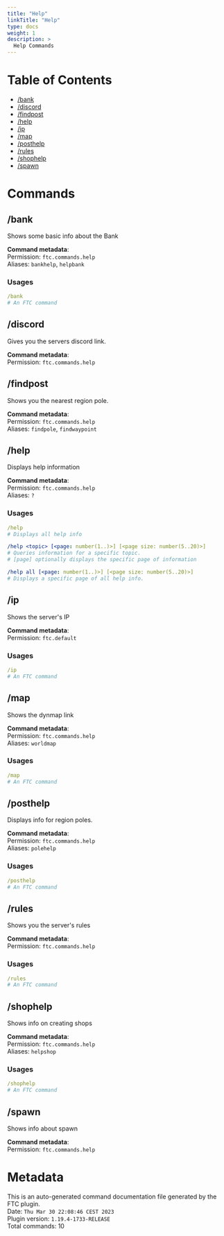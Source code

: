 ```yaml
---
title: "Help"
linkTitle: "Help"
type: docs
weight: 1
description: >
  Help Commands
---
```


# Table of Contents
- [/bank](#commands_help_HelpCommand$HelpBank)
- [/discord](#commands_help_HelpCommand$HelpDiscord)
- [/findpost](#commands_help_HelpCommand$HelpFindPost)
- [/help](#commands_help_CommandHelp)
- [/ip](#commands_help_HelpCommand$HelpIp)
- [/map](#commands_help_HelpCommand$HelpMap)
- [/posthelp](#commands_help_HelpCommand$HelpPost)
- [/rules](#commands_help_HelpCommand$HelpRules)
- [/shophelp](#commands_help_HelpCommand$HelpShop)
- [/spawn](#commands_help_HelpCommand$HelpSpawn)

# Commands
## /bank <a name="commands_help_HelpCommand$HelpBank"></a>
Shows some basic info about the Bank  
  
**Command metadata**:  
Permission: `ftc.commands.help`  
Aliases: `bankhelp`, `helpbank`  
### Usages
```yaml
/bank
# An FTC command
```

## /discord <a name="commands_help_HelpCommand$HelpDiscord"></a>
Gives you the servers discord link.  
  
**Command metadata**:  
Permission: `ftc.commands.help`  

## /findpost <a name="commands_help_HelpCommand$HelpFindPost"></a>
Shows you the nearest region pole.  
  
**Command metadata**:  
Permission: `ftc.commands.help`  
Aliases: `findpole`, `findwaypoint`  

## /help <a name="commands_help_CommandHelp"></a>
Displays help information  
  
**Command metadata**:  
Permission: `ftc.commands.help`  
Aliases: `?`  
### Usages
```yaml
/help
# Displays all help info

/help <topic> [<page: number(1..)>] [<page size: number(5..20)>]
# Queries information for a specific topic.
# [page] optionally displays the specific page of information

/help all [<page: number(1..)>] [<page size: number(5..20)>]
# Displays a specific page of all help info.
```

## /ip <a name="commands_help_HelpCommand$HelpIp"></a>
Shows the server's IP  
  
**Command metadata**:  
Permission: `ftc.default`  
### Usages
```yaml
/ip
# An FTC command
```

## /map <a name="commands_help_HelpCommand$HelpMap"></a>
Shows the dynmap link  
  
**Command metadata**:  
Permission: `ftc.commands.help`  
Aliases: `worldmap`  
### Usages
```yaml
/map
# An FTC command
```

## /posthelp <a name="commands_help_HelpCommand$HelpPost"></a>
Displays info for region poles.  
  
**Command metadata**:  
Permission: `ftc.commands.help`  
Aliases: `polehelp`  
### Usages
```yaml
/posthelp
# An FTC command
```

## /rules <a name="commands_help_HelpCommand$HelpRules"></a>
Shows you the server's rules  
  
**Command metadata**:  
Permission: `ftc.commands.help`  
### Usages
```yaml
/rules
# An FTC command
```

## /shophelp <a name="commands_help_HelpCommand$HelpShop"></a>
Shows info on creating shops  
  
**Command metadata**:  
Permission: `ftc.commands.help`  
Aliases: `helpshop`  
### Usages
```yaml
/shophelp
# An FTC command
```

## /spawn <a name="commands_help_HelpCommand$HelpSpawn"></a>
Shows info about spawn  
  
**Command metadata**:  
Permission: `ftc.commands.help`  

# Metadata
This is an auto-generated command documentation file generated by the FTC plugin.  
Date: `Thu Mar 30 22:08:46 CEST 2023`  
Plugin version: `1.19.4-1733-RELEASE`  
Total commands: 10